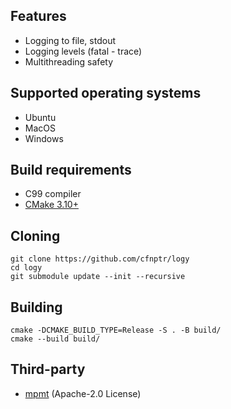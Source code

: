 ## Features
* Logging to file, stdout
* Logging levels (fatal - trace)
* Multithreading safety

## Supported operating systems
* Ubuntu
* MacOS
* Windows

## Build requirements
* C99 compiler
* [CMake 3.10+](https://cmake.org/)

## Cloning
```
git clone https://github.com/cfnptr/logy
cd logy
git submodule update --init --recursive
```

## Building
```
cmake -DCMAKE_BUILD_TYPE=Release -S . -B build/
cmake --build build/
```

## Third-party
* [mpmt](https://github.com/cfnptr/mpmt/) (Apache-2.0 License)
